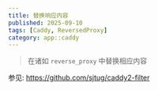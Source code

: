 ```yaml
---
title: 替换响应内容
published: 2025-09-10
tags: [Caddy, ReversedProxy]
category: app::caddy
---
```


> 在诸如 `reverse_proxy` 中替换相应内容

参见: <https://github.com/sjtug/caddy2-filter>
